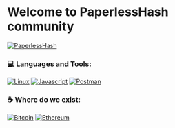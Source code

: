 # Welcome to PaperlessHash community

[![PaperlessHash](https://github.com/PaperlessHash/PaperlessHash/actions/workflows/PaperlessHash.yml/badge.svg)](https://github.com/PaperlessHash/PaperlessHash/actions/workflows/PaperlessHash.yml)

### 💻 Languages and Tools:

[![Linux](https://camo.githubusercontent.com/3672181b0b8773189febe7ac04efd955cc8323609b91b5248364fecadee7c9c8/68747470733a2f2f696d672e736869656c64732e696f2f62616467652f2d4c696e75782d2532334643433632343f7374796c653d666c6174266c6f676f3d6c696e7578266c6f676f436f6c6f723d626c61636b)](https://github.com/PaperlessHash) [![Javascript](https://camo.githubusercontent.com/10082ec73bed015d80b262ccf87a7dcd7ac7c18d4ffa6c1333bb515a7d7e35fe/68747470733a2f2f696d672e736869656c64732e696f2f62616467652f2d4a6176615363726970742d2532334637444631453f7374796c653d666c6174266c6f676f3d6a617661736372697074266c6f676f436f6c6f723d626c61636b)](https://github.com/PaperlessHash) [![Postman](https://camo.githubusercontent.com/1290f4c6bc6edacc0b1a7187ce888597935ab5c0b66dd47c434c5cc397629737/68747470733a2f2f696d672e736869656c64732e696f2f62616467652f2d506f73746d616e2d2532334646364333373f7374796c653d666c6174266c6f676f3d706f73746d616e266c6f676f436f6c6f723d7768697465)](https://github.com/PaperlessHash)

### ☕ Where do we exist:
[![Bitcoin](https://img.shields.io/badge/Bitcoin-F7931A.svg?style=for-the-badge&logo=Bitcoin&logoColor=white)](https://github.com/PaperlessHash)  [![Ethereum](https://camo.githubusercontent.com/04b361ea4c264b04d740f69b474a78a6f1ca127909edeae7554065de19bb3aee/68747470733a2f2f696d672e736869656c64732e696f2f62616467652f457468657265756d2d3343334333443f7374796c653d666f722d7468652d6261646765266c6f676f3d457468657265756d266c6f676f436f6c6f723d7768697465)](https://github.com/PaperlessHash)
